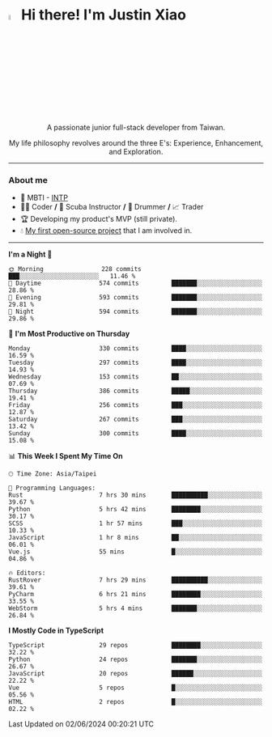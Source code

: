 # <img src="https://media.giphy.com/media/hvRJCLFzcasrR4ia7z/giphy.gif" width="5%">Hi there! I'm Justin Xiao
<p align="center">A passionate junior full-stack developer from Taiwan.  </p>
<p align="center">My life philosophy revolves around the three E's: Experience, Enhancement, and Exploration.</p>

---
### About me
- 👀 MBTI - [INTP](https://www.16personalities.com/intp-personality)
- 👨‍💻 Coder **/** 🤿 Scuba Instructor **/** 🥁 Drummer **/** 📈 Trader
- 🏆 Developing my product's MVP (still private).
- 💧 [My first open-source project](https://github.com/Game-as-a-Service/Game-Lobby-Web) that I am involved in.

---
<!--START_SECTION:waka-->
**I'm a Night 🦉** 

```text
🌞 Morning                228 commits         ███░░░░░░░░░░░░░░░░░░░░░░   11.46 % 
🌆 Daytime                574 commits         ███████░░░░░░░░░░░░░░░░░░   28.86 % 
🌃 Evening                593 commits         ███████░░░░░░░░░░░░░░░░░░   29.81 % 
🌙 Night                  594 commits         ███████░░░░░░░░░░░░░░░░░░   29.86 % 
```
📅 **I'm Most Productive on Thursday** 

```text
Monday                   330 commits         ████░░░░░░░░░░░░░░░░░░░░░   16.59 % 
Tuesday                  297 commits         ████░░░░░░░░░░░░░░░░░░░░░   14.93 % 
Wednesday                153 commits         ██░░░░░░░░░░░░░░░░░░░░░░░   07.69 % 
Thursday                 386 commits         █████░░░░░░░░░░░░░░░░░░░░   19.41 % 
Friday                   256 commits         ███░░░░░░░░░░░░░░░░░░░░░░   12.87 % 
Saturday                 267 commits         ███░░░░░░░░░░░░░░░░░░░░░░   13.42 % 
Sunday                   300 commits         ████░░░░░░░░░░░░░░░░░░░░░   15.08 % 
```


📊 **This Week I Spent My Time On** 

```text
🕑︎ Time Zone: Asia/Taipei

💬 Programming Languages: 
Rust                     7 hrs 30 mins       ██████████░░░░░░░░░░░░░░░   39.67 % 
Python                   5 hrs 42 mins       ████████░░░░░░░░░░░░░░░░░   30.17 % 
SCSS                     1 hr 57 mins        ███░░░░░░░░░░░░░░░░░░░░░░   10.33 % 
JavaScript               1 hr 8 mins         ██░░░░░░░░░░░░░░░░░░░░░░░   06.01 % 
Vue.js                   55 mins             █░░░░░░░░░░░░░░░░░░░░░░░░   04.86 % 

🔥 Editors: 
RustRover                7 hrs 29 mins       ██████████░░░░░░░░░░░░░░░   39.61 % 
PyCharm                  6 hrs 21 mins       ████████░░░░░░░░░░░░░░░░░   33.55 % 
WebStorm                 5 hrs 4 mins        ███████░░░░░░░░░░░░░░░░░░   26.84 % 
```

**I Mostly Code in TypeScript** 

```text
TypeScript               29 repos            ████████░░░░░░░░░░░░░░░░░   32.22 % 
Python                   24 repos            ███████░░░░░░░░░░░░░░░░░░   26.67 % 
JavaScript               20 repos            ██████░░░░░░░░░░░░░░░░░░░   22.22 % 
Vue                      5 repos             █░░░░░░░░░░░░░░░░░░░░░░░░   05.56 % 
HTML                     2 repos             █░░░░░░░░░░░░░░░░░░░░░░░░   02.22 % 
```




 Last Updated on 02/06/2024 00:20:21 UTC
<!--END_SECTION:waka-->

